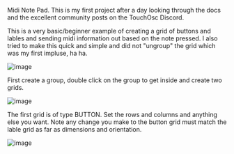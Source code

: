 Midi Note Pad.  This is my first project after a day looking through the docs and the excellent community posts on the TouchOsc Discord.

This is a very basic/beginner example of creating a grid of buttons and lables and sending midi information out based on the note pressed.
I also tried to make this quick and simple and did not "ungroup" the grid which was my first impluse, ha ha.




![image](https://user-images.githubusercontent.com/8905472/219409314-85da6912-e036-4400-ae01-5c222a4ef196.png)


First create a group, double click on the group to get inside and create two grids.

![image](https://user-images.githubusercontent.com/8905472/219444546-8efdd3a1-4549-4932-b35e-b803dcae2fae.png)

The first grid is of type BUTTON.  Set the rows and columns and anything else you want.  Note any change you make to the button grid must match the lable grid as far as dimensions and orientation.

![image](https://user-images.githubusercontent.com/8905472/219445922-a487111c-f32b-4216-91d3-5e97087f2b67.png)




